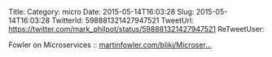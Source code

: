 Title: 
Category: micro
Date: 2015-05-14T16:03:28
Slug: 2015-05-14T16:03:28
TwitterId: 598881321427947521
TweetUrl: https://twitter.com/mark_philpot/status/598881321427947521
ReTweetUser: 

Fowler on Microservices :: [martinfowler.com/bliki/Microser…](http://martinfowler.com/bliki/MicroservicePremium.html)